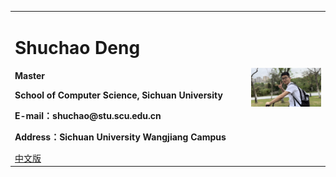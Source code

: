 <div>
<table border="0">
  <tr>
    <td>
      <h1>Shuchao Deng</h1>
      <p><b>Master</b></p>
      <p><b>School of Computer Science, Sichuan University</b></p>
      <p><b>E-mail：shuchao@stu.scu.edu.cn</b></p>
      <p><b>Address：Sichuan University Wangjiang Campus</b></p>
      <a href="/index.html">中文版</a>
    </td>
    <td width="25%">
      <img src="/shuchao.jpg" width="100%">
    </td>
  </tr>
</table>
</div>
